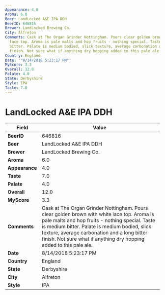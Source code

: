 ```yaml
---
Appearance: 4.0
Aroma: 6.0
Beer: LandLocked A&E IPA DDH
BeerID: 646816
Brewer: LandLocked Brewing Co.
City: Alfreton
Comments: Cask at The Organ Grinder Nottingham. Pours clear golden brown with white
  lace top. Aroma is pale malts and hop fruits - nothing special. Taste is medium
  bitter. Palate is medium bodied, slick texture, average carbonation and a long bitter
  finish. Not sure what if anything dry hopping added to this pale ale.
Country: England
Date: '"8/14/2018 5:23:17 PM"'
MyScore: 3.3
Overall: 12.0
Palate: 4.0
State: Derbyshire
Style: IPA
Taste: 7.0
---
```


# LandLocked A&E IPA DDH

| Field         | Value |
|---------------|-------|
| **BeerID** | 646816 |
| **Beer** | LandLocked A&E IPA DDH |
| **Brewer** | LandLocked Brewing Co. |
| **Aroma** | 6.0 |
| **Appearance** | 4.0 |
| **Taste** | 7.0 |
| **Palate** | 4.0 |
| **Overall** | 12.0 |
| **MyScore** | 3.3 |
| **Comments** | Cask at The Organ Grinder Nottingham. Pours clear golden brown with white lace top. Aroma is pale malts and hop fruits - nothing special. Taste is medium bitter. Palate is medium bodied, slick texture, average carbonation and a long bitter finish. Not sure what if anything dry hopping added to this pale ale. |
| **Date** | 8/14/2018 5:23:17 PM |
| **Country** | England |
| **State** | Derbyshire |
| **City** | Alfreton |
| **Style** | IPA |
